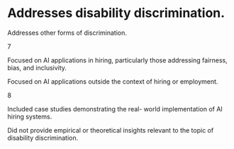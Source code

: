 # Addresses disability discrimination.

Addresses other forms of discrimination.

7

Focused on AI applications in hiring, particularly those addressing fairness, bias, and inclusivity.

Focused on AI applications outside the context of hiring or employment.

8

Included case studies demonstrating the real- world implementation of AI hiring systems.

Did not provide empirical or theoretical insights relevant to the topic of disability discrimination.